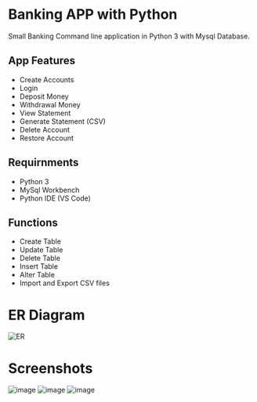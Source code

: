 #  Banking APP with Python

Small Banking Command line application in Python 3 with Mysql Database. 


## App Features

- Create Accounts
- Login
- Deposit Money
- Withdrawal Money
- View Statement
- Generate Statement (CSV)
- Delete Account
- Restore Account 

## Requirnments
- Python 3
- MySql Workbench
- Python IDE (VS Code)


## Functions
- Create Table
- Update Table
- Delete Table
- Insert Table
- Alter Table
- Import and Export CSV files

# ER Diagram
![ER](https://user-images.githubusercontent.com/30748241/174953508-6164ce4b-5388-4213-a275-6c7d530140f5.png)


# Screenshots
![image](https://user-images.githubusercontent.com/30748241/174953640-80bba113-48e4-4ee3-94f3-eeab90977b60.png)
![image](https://user-images.githubusercontent.com/30748241/174953720-1ceff914-b315-4d0f-baa7-c3566481f511.png)
![image](https://user-images.githubusercontent.com/30748241/174953773-cfb2ff8b-d52d-4ba9-9566-4cab6547d932.png)

